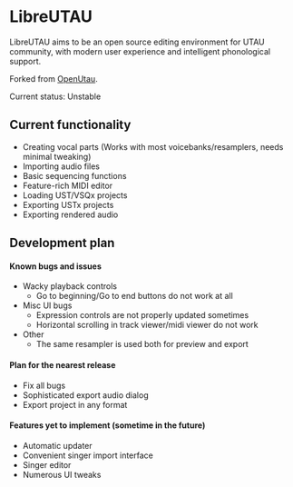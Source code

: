 # LibreUTAU

LibreUTAU aims to be an open source editing environment for UTAU community,
with modern user experience and intelligent phonological support.

Forked from [OpenUtau](https://github.com/stakira/OpenUtau).

Current status: Unstable

## Current functionality

* Creating vocal parts (Works with most voicebanks/resamplers, needs minimal tweaking)
* Importing audio files
* Basic sequencing functions
* Feature-rich MIDI editor
* Loading UST/VSQx projects
* Exporting USTx projects
* Exporting rendered audio

## Development plan
#### Known bugs and issues
* Wacky playback controls
    * Go to beginning/Go to end buttons do not work at all
* Misc UI bugs
    * Expression controls are not properly updated sometimes
    * Horizontal scrolling in track viewer/midi viewer do not work
* Other
    * The same resampler is used both for preview and export
    
#### Plan for the nearest release
* Fix all bugs
* Sophisticated export audio dialog
* Export project in any format
    
#### Features yet to implement (sometime in the future)
* Automatic updater
* Convenient singer import interface
* Singer editor
* Numerous UI tweaks
   